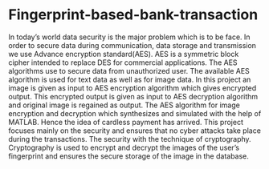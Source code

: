 # Fingerprint-based-bank-transaction
In today’s world data security is the major problem which is to be face. In order to secure data during communication, data storage and transmission we use Advance encryption standard(AES). AES is a symmetric 
block cipher intended to replace DES for commercial applications. The AES algorithms use to secure data from unauthorized user. The available AES algorithm is used for text data as well as for image data. In this project an image 
is given as input to AES encryption algorithm which gives encrypted output. This encrypted output is given as input to AES decryption algorithm and original image is regained as output. The AES algorithm for image encryption and 
decryption which synthesizes and simulated with the help of MATLAB. Hence the idea of cardless payment has arrived. This project focuses mainly on the security and ensures that no cyber attacks take place during the transactions. The 
security with the technique of cryptography. Cryptography is used to encrypt and decrypt the images of the user’s fingerprint and ensures the secure storage of the image in the database.
